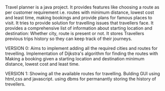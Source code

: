 Travel planner is a java project. It provides features like choosing a route as per customer requirement 
i.e. routes with minimum distance, lowest cost and least time, making bookings and provide plans for famous places to visit. 
It tries to provide solution for travelling issues that travellers face. 
It provides a comprehensive list of information about starting location and destination: Whether city, route is present or not. 
It stores Travellers previous trips history so they can keep track of their journeys.  

VERSION 0: 
Aims to implement adding all the required cities and routes for trevelling.
Implementation of Dijkstra's algorithm for finding the routes with
Making a booking given a starting location and destination minimum distance, lowest cost and least time.

VERSION 1:
Showing all the available routes for travelling.
Bulding GUI using html,css and javascript.
using dbms for permanantly storing the history of trevellers.
